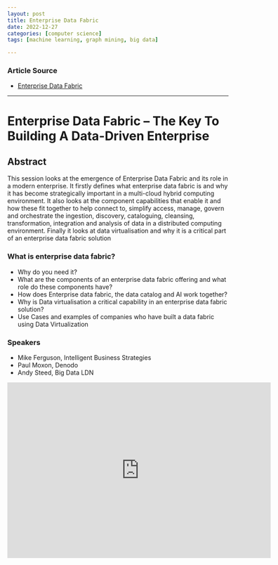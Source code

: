 ```yaml
---
layout: post
title: Enterprise Data Fabric 
date: 2022-12-27
categories: [computer science]
tags: [machine learning, graph mining, big data]

---
```


### Article Source

* [Enterprise Data Fabric](https://www.youtube.com/watch?v=0E3kxwhlpoo)


---

# Enterprise Data Fabric – The Key To Building A Data-Driven Enterprise

## Abstract

This session looks at the emergence of Enterprise Data Fabric and its role in a modern enterprise. It firstly defines what enterprise data fabric is and why it has become strategically important in a multi-cloud hybrid computing environment. It also looks at the component capabilities that enable it and how these fit together to help connect to, simplify access, manage, govern and orchestrate the ingestion, discovery, cataloguing, cleansing, transformation, integration and analysis of data in a distributed computing environment. Finally it looks at data virtualisation and why it is a critical part of an enterprise data fabric solution

### What is enterprise data fabric?

* Why do you need it?
* What are the components of an enterprise data fabric offering and what role do these components have?
* How does Enterprise data fabric, the data catalog and AI work together?
* Why is Data virtualisation a critical capability in an enterprise data fabric solution?
* Use Cases and examples of companies who have built a data fabric using Data Virtualization


### Speakers
* Mike Ferguson, Intelligent Business Strategies
* Paul Moxon, Denodo
* Andy Steed, Big Data LDN


<iframe width="600" height="400" src="https://www.youtube.com/embed/0E3kxwhlpoo" title="YouTube video player" frameborder="0" allow="accelerometer; autoplay; clipboard-write; encrypted-media; gyroscope; picture-in-picture" allowfullscreen></iframe>